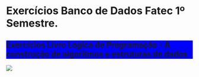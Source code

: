 # Exercícios Banco de Dados Fatec 1º Semestre.
<link rel="stylesheet" href="https://stackpath.bootstrapcdn.com/bootstrap/4.5.2/css/bootstrap.min.css" integrity="sha384-JcKb8q3iqJ61gNV9KGb8thSsNjpSL0n8PARn9HuZOnIxN0hoP+VmmDGMN5t9UJ0Z" crossorigin="anonymous">
<body>
  <div class="container-fluid" style="background-color:blue">
  <h2> Exercicios Livro Logica de Programação - A construção de algoritmos
e estruturas de dados </h2>
  </div>
  <img src="https://i.pinimg.com/originals/82/b2/3a/82b23a37bc438fc8808e1f707e0a0bc5.png">
  

</body>
